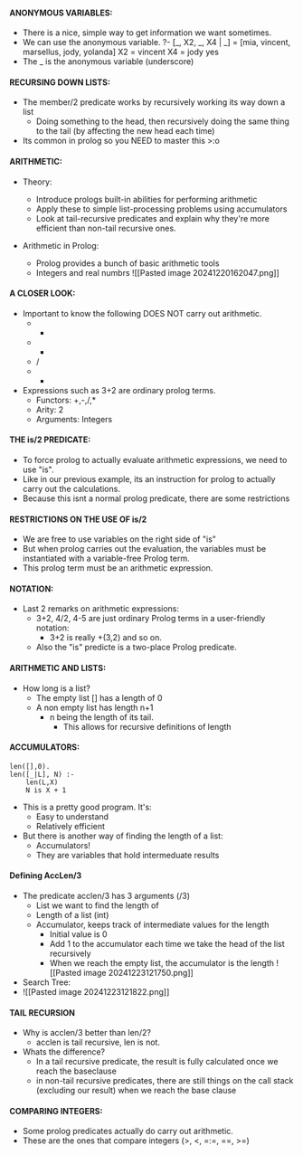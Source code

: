 #### ANONYMOUS VARIABLES:
- There is a nice, simple way to get information we want sometimes. 
- We can use the anonymous variable.
	?- [_, X2, _, X4 | _] = [mia, vincent, marsellus, jody, yolanda]
	X2 = vincent
	X4 = jody
	yes
- The _ is the anonymous variable (underscore)

#### RECURSING DOWN LISTS:
- The member/2 predicate works by recursively working its way down a list
	- Doing something to the head, then recursively doing the same thing to the tail (by affecting the new head each time)
- Its common in prolog so you NEED to master this >:o 

#### ARITHMETIC: 
- Theory:
	- Introduce prologs built-in abilities for performing arithmetic
	- Apply these to simple list-processing problems using accumulators
	- Look at tail-recursive predicates and explain why they're more efficient than non-tail recursive ones.

- Arithmetic in Prolog:
	- Prolog provides a bunch of basic arithmetic tools
	- Integers and real numbrs
![[Pasted image 20241220162047.png]]

#### A CLOSER LOOK:
- Important to know the following DOES NOT carry out arithmetic.
	- + 
	- -
	- /
	- *
- Expressions such as 3+2 are ordinary prolog terms.
	- Functors: +,-,/,*
	- Arity: 2
	- Arguments: Integers

#### THE is/2 PREDICATE:
- To force prolog to actually evaluate arithmetic expressions, we need to use "is".
- Like in our previous example, its an instruction for prolog to actually carry out the calculations.
- Because this isnt a normal prolog predicate, there are some restrictions

#### RESTRICTIONS ON THE USE OF is/2
- We are free to use variables on the right side of "is" 
- But when prolog carries out the evaluation, the variables must be instantiated with a variable-free Prolog term.
-  This prolog term must be an arithmetic expression.

#### NOTATION:
- Last 2 remarks on arithmetic expressions:
	- 3+2, 4/2, 4-5 are just ordinary Prolog terms in a user-friendly notation:  
		- 3+2 is really +(3,2) and so on.
	- Also the "is" predicte is a two-place Prolog predicate.

#### ARITHMETIC AND LISTS:
- How long is a list?
	- The empty list [] has a length of 0
	- A non empty list has length n+1
		- n being the length of its tail. 
			- This allows for recursive definitions of length

#### ACCUMULATORS:
	len([],0).
	len([_|L], N) :-
		len(L,X)
		N is X + 1
- This is a pretty good program. It's:
	- Easy to understand
	- Relatively efficient
- But there is another way of finding the length of a list:
	- Accumulators!
	- They are variables that hold intermeduate results

#### Defining AccLen/3
- The predicate acclen/3 has 3 arguments (/3)
	- List we want to find the length of
	- Length of a list (int)
	- Accumulator, keeps track of intermediate values for the length
		- Initial value is 0
		- Add 1 to the accumulator each time we take the head of the list recursively
		- When we reach the empty list, the accumulator is the length
	![[Pasted image 20241223121750.png]]
- Search Tree:
- ![[Pasted image 20241223121822.png]]


#### TAIL RECURSION
- Why is acclen/3 better than len/2?
	- acclen is tail recursive, len is not.
- Whats the difference?
	- In a tail recursive predicate, the result is fully calculated once we reach the baseclause
	- in non-tail recursive predicates, there are still things on the call stack (excluding our result) when we reach the base clause

#### COMPARING INTEGERS:
- Some prolog predicates actually do carry out arithmetic.
- These are the ones that compare integers (>, <, =:=, =\=, >=)





